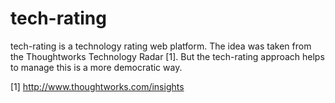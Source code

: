 tech-rating
===========

tech-rating is a technology rating web platform. The idea was taken from the Thoughtworks Technology Radar [1]. But the tech-rating approach helps to manage this is a more democratic way.

[1] http://www.thoughtworks.com/insights
